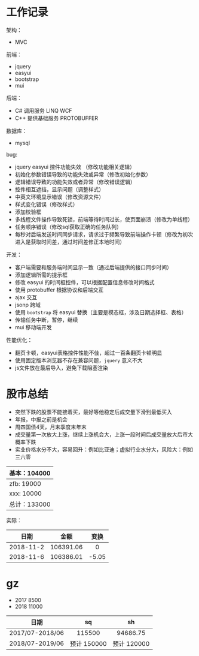 # 工作记录

架构：
- MVC

前端：
- jquery 
- easyui 
- bootstrap
- mui

后端：
- C# 调用服务 LINQ WCF 
- C++ 提供基础服务 PROTOBUFFER

数据库：
- mysql

bug:
- jquery easyui 控件功能失效 （修改功能相关逻辑）
- 初始化参数错误导致的功能失效或异常（修改初始化参数）
- 逻辑错误导致的功能失效或者异常（修改错误逻辑）
- 控件相互遮挡，显示问题（调整样式）
- 中英文环境显示错误（修改资源文件）
- 样式变化错误（修改样式）
- 添加校验框
- 多线程文件操作导致死锁，前端等待时间过长，使页面崩溃（修改为单线程）
- 任务顺序错误（修改sql获取正确的任务队列）
- 每秒对后端发送时间同步请求，请求过于频繁导致前端操作卡顿（修改为初次进入是获取时间差，通过时间差修正本地时间）



开发：
- 客户端需要和服务端时间显示一致（通过后端提供的接口同步时间）
- 添加逻辑所需的提示框
- 修改 easyui 的时间框控件，可以根据配置信息修改时间格式
- 使用 protobuffer 根据协议和后端交互
- ajax 交互
- jsonp 跨域
- 使用 `bootstrap` 将 easyui 替换（主要是模态框，涉及日期选择框、表格）
- 传输任务中断，暂停，继续
- mui 移动端开发

性能优化：
- 翻页卡顿，easyui表格控件性能不佳，超过一百条翻页卡顿明显
- 使用固定版本浏览器不存在兼容问题，`jquery` 意义不大
- js文件放在最后导入，避免下载阻塞渲染


# 股市总结

- 突然下跌的股票不能接着买，最好等他稳定后成交量下滑到最低买入
- 年报，中报之前是机会
- 周四国债4天，月末季度末年末
- 成交量第一次放大上涨，继续上涨机会大，上涨一段时间后成交量放大后市大概率下跌
- 实业价格水分不大，容易回升：例如比亚迪；虚拟行业水分大，风险大：例如三六零

|基本：104000|
|-----|
|zfb: 19000|
|xxx: 10000|
|总计：133000|

实际：

|日期|金额|变换|
|:------:|:------:|:------:|
|2018-11-2|106391.06 |  0  |
|2018-11-6|106386.01 |-5.05|


# gz

- 2017 8500
- 2018 11000

|日期|sq|sh|
|:------:|:------:|:------:|
|2017/07-2018/06|115500|94686.75|
|2018/07-2019/06|预计 150000 |预计 120000|

